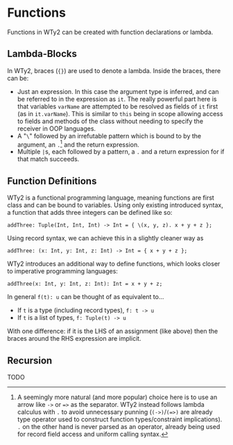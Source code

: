 # Functions

Functions in WTy2 can be created with function declarations or lambda.

## Lambda-Blocks

In WTy2, braces (`{}`) are used to denote a lambda. Inside the braces, there can be:

- Just an expression. In this case the argument type is inferred, and can be referred to in the expression as `it`. The really powerful part here is that variables `varName` are attempted to be resolved as fields of `it` first (as in `it.varName`). This is similar to `this` being in scope allowing access to fields and methods of the class without needing to specify the receiver in OOP languages.
- A "`\`" followed by an irrefutable pattern which is bound to by the argument, an `.`[^note] and the return expression.
- Multiple `|`s, each followed by a pattern, a `.` and a return expression for if that match succeeds.

## Function Definitions

WTy2 is a functional programming language, meaning functions are first class and can be bound to variables. Using only existing introduced syntax, a function that adds three integers can be defined like so:

```wty2
addThree: Tuple(Int, Int, Int) -> Int = { \(x, y, z). x + y + z };
```

Using record syntax, we can achieve this in a slightly cleaner way as

```wty2
addThree: (x: Int, y: Int, z: Int) -> Int = { x + y + z };
```

WTy2 introduces an additional way to define functions, which looks closer to imperative programming languages:

```wty2
addThree(x: Int, y: Int, z: Int): Int = x + y + z;
```

In general `f(t): u` can be thought of as equivalent to...

- If `t` is a type (including record types), `f: t -> u`
- If `t` is a list of types, `f: Tuple(t) -> u`

With one difference: if it is the LHS of an assignment (like above) then the braces around the RHS expression are implicit.

## Recursion

TODO

[^note]: A seemingly more natural (and more popular) choice here is to use an arrow like `->` or `=>` as the separator. WTy2 instead follows lambda calculus with `.` to avoid unnecessary punning (`(->)`/`(=>)` are already type operator used to construct function types/constraint implications). `.` on the other hand is never parsed as an operator, already being used for record field access and uniform calling syntax.
